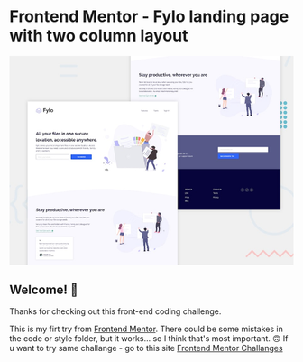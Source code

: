 # Frontend Mentor - Fylo landing page with two column layout

![Design preview for the Fylo landing page with two column layout challenge](./design/desktop-preview.jpg)

## Welcome! 👋

Thanks for checking out this front-end coding challenge.

This is my firt try from [Frontend Mentor](https://www.frontendmentor.io).
There could be some mistakes in the code or style folder, but it works... so I think that's most important. 🙃
If u want to try same challange - go to this site [Frontend Mentor Challanges](https://www.frontendmentor.io/challenges/fylo-landing-page-with-two-column-layout-5ca5ef041e82137ec91a50f5)

